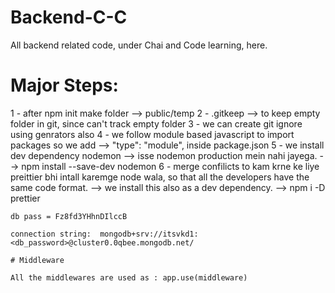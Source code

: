 # Backend-C-C


All backend related code, under Chai and Code learning, here.

# Major Steps:

1 - after npm init make folder --> public/temp
2 - .gitkeep --> to keep empty folder in git, since can't track empty folder
3 - we can create git ignore using genrators also
4 - we follow module based javascript to import packages so we add -->  "type": "module", inside package.json
5 - we install dev dependency nodemon --> isse nodemon production mein nahi jayega. --> 
    npm install --save-dev nodemon
6 - merge confilicts to kam krne ke liye preittier bhi intall karemge node wala, so that all the developers 
    have the same code format. --> we install this also as a dev dependency. --> npm i -D prettier




    db pass = Fz8fd3YHhnDIlccB

    connection string:  mongodb+srv://itsvkd1:<db_password>@cluster0.0qbee.mongodb.net/

    # Middleware

    All the middlewares are used as : app.use(middleware)